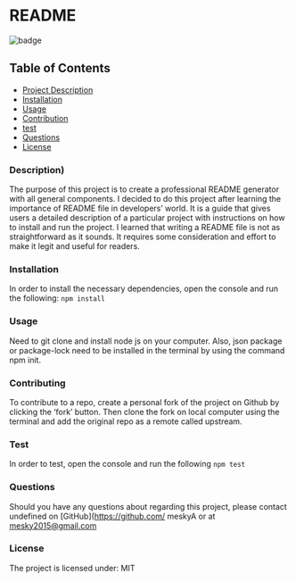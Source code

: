# README

![badge](https://img.shields.io/badge/license-MIT-blue.svg) 

## Table of Contents

- [Project Description](#description)
- [Installation](#installation)
- [Usage](#usage)
- [Contribution](#contributing)
- [test](#test)     
- [Questions](#questions)
- [License](#license)


### Description)
The purpose of this project is to create a professional README generator with all general components. I decided to do this project after learning the importance of README file in developers’ world. It is a guide that gives users a detailed description of a particular project with instructions on how to install and run the project. I learned that writing a README file is not as  straightforward as it sounds. It requires some consideration and effort to make it legit and useful for readers. 

### Installation
In order to install the necessary dependencies, open the console and run the following:
```npm install```


### Usage
Need to git clone and install node js on your computer. Also, json package or package-lock need to be installed in the terminal by using the command npm init.   

### Contributing
To contribute to a repo, create a personal fork of the project on Github by clicking the ‘fork’ button. Then clone the fork on local computer using the terminal and add the original repo as a remote called upstream.

### Test
In order to test, open the console and run the following
```npm test```

### Questions
Should you have any questions about regarding this project, please contact undefined on [GitHub](https://github.com/ meskyA or at
mesky2015@gmail.com


### License
The project is licensed under:
MIT

